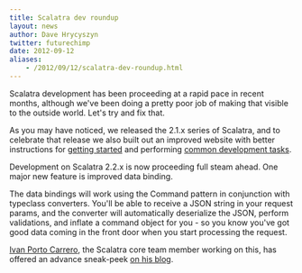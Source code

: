 ```yaml
---
title: Scalatra dev roundup
layout: news
author: Dave Hrycyszyn
twitter: futurechimp
date: 2012-09-12
aliases:
    - /2012/09/12/scalatra-dev-roundup.html
---
```


Scalatra development has been proceeding at a rapid pace in recent months,
although we've been doing a pretty poor job of making that visible to the
outside world. Let's try and fix that.

<!--more-->


As you may have noticed, we released the 2.1.x series of Scalatra, and
to celebrate that release we also built out an improved website with better
instructions for [getting started](http://scalatra.org/2.2/getting-started/) and performing [common development tasks](http://scalatra.org/2.2/guides/).

Development on Scalatra 2.2.x is now proceeding full steam ahead.
One major new feature is improved data binding.

The data bindings will work using the Command pattern in conjunction with
typeclass converters. You'll be able to receive a JSON string in your request
params, and the converter will automatically deserialize the JSON, perform
validations, and inflate a command object for you - so you know you've got
good data coming in the front door when you start processing the request.

[Ivan Porto Carrero](https://twitter.com/casualjim), the Scalatra core team
member working on this, has offered an advance sneak-peek
[on his blog](http://flanders.co.nz/2012/09/08/typeclass-based-databinding-for-scalatra/).
